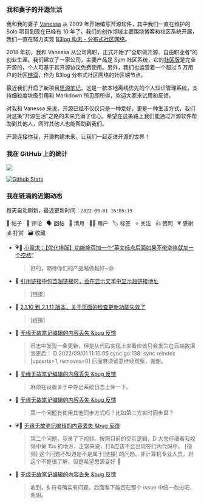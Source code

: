 ### 我和妻子的开源生活

我和我的妻子 [Vanessa](https://github.com/Vanessa219) 从 2009 年开始编写开源软件，其中我们一直在维护的 Solo 项目到现在已经有 10 年了。我们的创作领域主要围绕博客和社区系统开展，我们一直在努力实现 [B3log 构思 - 分布式社区网络](https://ld246.com/article/1546941897596)。

2018 年初，我和 Vanessa 从公司离职，正式开始了“全职做开源、自由职业者”的创业生涯。我们建立了一家公司，主要产品是 Sym 社区系统，它的[社区版](https://github.com/88250/symphony)是完全开源的，个人可基于其开源协议免费使用。另外，我们也运营着一个超过 5 万用户的社区[链滴](https://ld246.com)，作为 B3log 分布式社区网络的社区端节点。

最近我们开启了新项目[思源笔记](https://github.com/siyuan-note/siyuan)，这是一款本地离线优先的个人知识管理系统，支持细粒度块级引用和 Markdown 所见即所得，欢迎大家来试用和反馈。

对我和 Vanessa 来说，开源已经不仅仅只是一种爱好，更是一种生活方式，我们对这条“开源生活”之路的未来充满了信心。希望在这条路上我们能通过开源软件帮助到其他人，同时其他人也能帮助到我们。

开源连接你我，开源构建未来，让我们一起走进开源的世界！

### 我在 GitHub 上的统计

<a title="Hits" target="_blank" href="https://github.com/88250/88250"><img src="https://hits.b3log.org/88250/88250.svg"></a>

[![Github Stats](https://github-readme-stats.vercel.app/api?username=88250&theme=tokyonight&show_icons=true)](https://github.com/88250)

<!--events start -->

### 我在链滴的近期动态

每天自动刷新，最近更新时间：`2022-09-01 16:05:19`

📝 帖子 &nbsp; 💬 评论 &nbsp; 🗣 回帖 &nbsp; 🌙 清月 &nbsp; 👨‍💻 用户 &nbsp; 🏷️ 标签 &nbsp; ⭐️ 关注 &nbsp; 👍 赞同 &nbsp; 💗 感谢 &nbsp; 💰 打赏 &nbsp; 🗃 收藏

* 💗💬 [小需求：【优化排版】功能能否加一个“英文标点后面如果不带空格就加一个空格”](https://ld246.com/article/1661918399699/comment/1662016983036#comments)

  > 好的，期待你们的产品越做越好~😄
* 💬 [引用链接中包含超链接时，会在显示文本中显示超链接地址](https://ld246.com/article/1662009557496/comment/1662011176792#comments)

  > [链接]
* 💬 [2.1.10 到 2.1.11 版本，关于页面的检查更新功能失效了](https://ld246.com/article/1662010675635/comment/1662011047140#comments)

  > [链接]
* 💬 [无缘无故笔记编辑的内容丢失 &amp;bug 反馈](https://ld246.com/article/1662002957586/comment/1662011030927#comments)

  > 日志中发现一条更新，但是从代码实现上来看应该只会发生在云端数据变更后： D 2022/09/01 11:10:05 sync.go:138: sync reindex [upserts=1, removes=0] 后面麻烦留意继续观察，谢谢。
* 💬 [无缘无故笔记编辑的内容丢失 &amp;bug 反馈](https://ld246.com/article/1662002957586/comment/1662007671264#comments)

  > 麻烦在设置关于中导出系统日志上传一下。
* 💬 [无缘无故笔记编辑的内容丢失 &amp;bug 反馈](https://ld246.com/article/1662002957586/comment/1662006073785#comments)

  > 第一个问题有使用其他同步方式吗？比如第三方实时同步盘？
* 💗💬 [无缘无故笔记编辑的内容丢失 &amp;bug 反馈](https://ld246.com/article/1662002957586/comment/1662004284954#comments)

  > 第二个问题，我录了下视频。按照目前的交互逻辑，D 大您仔细看我视频中第 15s 的地方，正常来说，打&amp;应该不会出现在行内代码中。 [视频] 这个问题不知道是不是属于[链接] 的问题。非计算机专业人员，对这个不是很了解，但是希望思源变好 🙏
* 💬 [无缘无故笔记编辑的内容丢失 &amp;bug 反馈](https://ld246.com/article/1662002957586/comment/1662004573209#comments)

  > 收到，&amp; 符号确实有问题，后面看下能否在那个 issue 中统一改进吧，谢谢。


<!--events end -->
